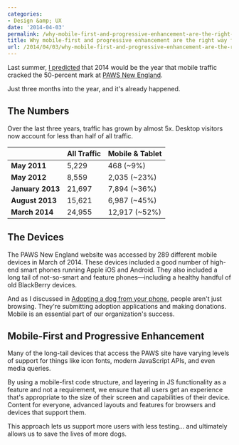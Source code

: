 ```yaml
---
categories:
- Design &amp; UX
date: '2014-04-03'
permalink: /why-mobile-first-and-progressive-enhancement-are-the-right-way-forward/
title: Why mobile-first and progressive enhancement are the right way forward
url: /2014/04/03/why-mobile-first-and-progressive-enhancement-are-the-right-way-forward
---
```


Last summer, <a href="https://gomakethings.com/adopting-a-dog-from-your-phone/">I predicted</a> that 2014 would be the year that mobile traffic cracked the 50-percent mark at <a href="http://www.pawsnewengland.com/">PAWS New England</a>.

Just three months into the year, and it's already happened.

<!--more-->

<h2>The Numbers</h2>

Over the last three years, traffic has grown by almost 5x. Desktop visitors now account for less than half of all traffic.

<table>
    <thead>
        <tr>
            <th></th>
            <th>All Traffic</th>
            <th>Mobile &amp; Tablet</th>
        </tr>
    </thead>
    <tbody>
        <tr>
            <td><strong>May 2011</strong></td>
            <td>5,229</td>
            <td>468 (~9%)</td>
        </tr>
        <tr>
            <td><strong>May 2012</strong></td>
            <td>8,559</td>
            <td>2,035 (~23%)</td>
        </tr>
        <tr>
            <td><strong>January 2013</strong></td>
            <td>21,697</td>
            <td>7,894 (~36%)</td>
        </tr>
        <tr>
            <td><strong>August 2013</strong></td>
            <td>15,621</td>
            <td>6,987 (~45%)</td>
        </tr>
        <tr>
            <td><strong>March 2014</strong></td>
            <td>24,955</td>
            <td>12,917 (~52%)</td>
        </tr>
    </tbody>
</table>

<h2>The Devices</h2>

The PAWS New England website was accessed by 289 different mobile devices in March of 2014. These devices included a good number of high-end smart phones running Apple iOS and Android. They also included a long tail of not-so-smart and feature phones&mdash;including a healthy handful of old BlackBerry devices.

And as I discussed in <a href="https://gomakethings.com/adopting-a-dog-from-your-phone/">Adopting a dog from your phone</a>, people aren't just browsing. They're submitting adoption applications and making donations. Mobile is an essential part of our organization's success.

<h2>Mobile-First and Progressive Enhancement</h2>

Many of the long-tail devices that access the PAWS site have varying levels of support for things like icon fonts, modern JavaScript APIs, and even media queries.

By using a mobile-first code structure, and layering in JS functionality as a feature and not a requirement, we ensure that all users get an experience that's appropriate to the size of their screen and capabilities of their device. Content for everyone, advanced layouts and features for browsers and devices that support them.

This approach lets us support more users with less testing... and ultimately allows us to save the lives of more dogs.